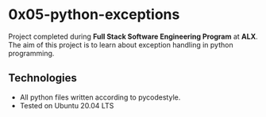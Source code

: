# 0x05-python-exceptions

Project completed during **Full Stack Software Engineering Program** at **ALX**. The aim of this project is to learn about exception handling in python programming.

## Technologies
* All python files written according to pycodestyle.
* Tested on Ubuntu 20.04 LTS
